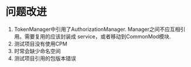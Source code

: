 
# 问题改进

1. TokenManager中引用了AuthorizationManager. Manager之间不应互相引用。需要复用的应该封装成 service，或者移动到CommonMod模块.
2. 测试项目没有使用CPM
3. 时常会缺少命名空间
4. 测试项目引用的包版本错误